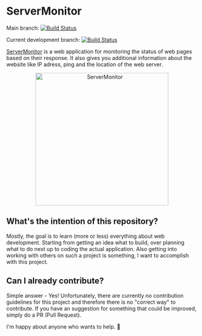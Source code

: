 # ServerMonitor

Main branch: [![Build Status](https://travis-ci.org/ChristianLutzCL/ServerMonitor.svg?branch=master)](https://travis-ci.org/ChristianLutzCL/ServerMonitor)

Current development branch: [![Build Status](https://travis-ci.org/ChristianLutzCL/ServerMonitor.svg?branch=websitemonitoring-user-dashboard)](https://travis-ci.org/ChristianLutzCL/ServerMonitor)

[ServerMonitor](https://monitor.inspiredprogrammer.com) is a web application for monitoring the status of web pages based on their response. It also gives you additional information about the website like IP adress, ping and the location of the web server.

<p align="center">
  <img alt="ServerMonitor" src="https://i.imgur.com/abCnQsI.png" height="350">
</p>


## What's the intention of this repository?
Mostly, the goal is to learn (more or less) everything about web development.
Starting from getting an idea what to build, over planning what to do next up to coding the actual application.
Also getting into working with others on such a project is something, I want to accomplish with this project.


## Can I already contribute?
Simple answer - Yes!
Unfortunately, there are currently no contribution guidelines for this project and therefore there is no "correct way" to contribute.
If you have an suggestion for something that could be improved, simply do a PR (Pull Request).

I'm happy about anyone who wants to help. 💪
